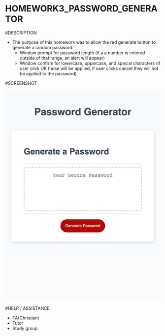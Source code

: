 # HOMEWORK3_PASSWORD_GENERATOR

#DESCRIPTION
- The purpose of this homework was to allow the red generate button to generate a random password.
    - Window prompt for password length (if a a number is entered outside of that range, an alert will appear)
    - Window confirm for lowercase, uppercase, and special characters (if user click OK those will be applied, if user clicks cancel they will not be applied to the password)

#SCREENSHOT

![alt](screencapture-10-0-1-5-54604-homework3-index-html-2021-09-24-08_54_18.png)

#HELP / ASSISTANCE
- TA(Christian)
- Tutor
- Study group
